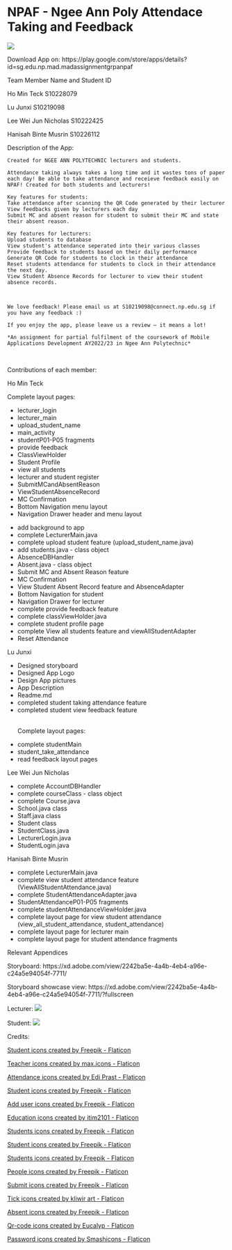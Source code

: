 # NPAF - Ngee Ann Poly Attendace Taking and Feedback
<p><img src="app/src/main/res/drawable/google_pixel_6_pro___13_removebg1111.png"></p>
<p>Download App on: https://play.google.com/store/apps/details?id=sg.edu.np.mad.madassignmentgrpanpaf</p>

<p>Team Member Name and Student ID </p>
<p> Ho Min Teck S10228079 </p>
<p> Lu Junxi    S10219098 </p>
<p> Lee Wei Jun Nicholas S10222425 </p>
<p> Hanisah Binte Musrin S10226112</p>


<p> Description of the App: 

    Created for NGEE ANN POLYTECHNIC lecturers and students.
    
    Attendance taking always takes a long time and it wastes tons of paper each day! Be able to take attendance and receieve feedback easily on NPAF! Created for both students and lecturers! 
    
    Key features for students:
    Take attendance after scanning the QR Code generated by their lecturer
    View feedbacks given by lecturers each day
    Submit MC and absent reason for student to submit their MC and state their absent reason. 
    
    Key features for lecturers:
    Upload students to database
    View student's attendance seperated into their various classes
    Provide feedback to students based on their daily performance
    Generate QR Code for students to clock in their attendance
    Reset students attendance for students to clock in their attendance the next day.
    View Student Absence Records for lecturer to view their student absence records.
    
    
    
    We love feedback! Please email us at S10219098@connect.np.edu.sg if you have any feedback :)

    If you enjoy the app, please leave us a review — it means a lot!
    
    *An assignment for partial fulfilment of the coursework of Mobile Applications Development AY2022/23 in Ngee Ann Polytechnic*
    
</p>
<br>
<p>Contributions of each member:</p> 
<p>Ho Min Teck</p>
<p>Complete layout pages: </p>
<ul>
    <li>
      lecturer_login
    </li>
    <li>
      lecturer_main
  </li>
  <li>
    upload_student_name
  </li>
  <li>
    main_activity
  </li>
  <li>
    studentP01-P05 fragments
  </li>
  <li>
     provide feedback
  </li>
  <li>
    ClassViewHolder
  </li>
  <li>
    Student Profile
  </li>
  <li>
    view all students
  </li>
  <li>
    lecturer and student register  
  </li>
  <li>
  SubmitMCandAbsentReason
  </li>
  <li>
  ViewStudentAbsenceRecord
  </li>
  <li>MC Confirmation</li>
  <li>Bottom Navigation menu layout</li>
  <li>Navigation Drawer header and menu layout</li>
  </p>
 <li>
   add background to app 
  </li>
<li>
  complete LecturerMain.java
  </li>
<li>
  complete upload student feature (upload_student_name.java)
  </li>
<li>
  add students.java - class object
  </li>
  <li>
  AbsenceDBHandler
  </li>
  <li>
  Absent.java - class object
  </li>
  <li>
  Submit MC and Absent Reason feature
  </li>
  <li>MC Confirmation</li>
  <li>
  View Student Absent Record feature and AbsenceAdapter 
  </li>
  <li>Bottom Navigation for student</li>
  <li>Navigation Drawer for lecturer</li>
  <li>
complete provide feedback feature
  </li>
<li>
  complete classViewHolder.java
  </li>
<li>
  complete student profile page
  </li>
  <li>
  complete View all students feature and viewAllStudentAdapter
  </li>
  <li>Reset Attendance</li>
</ul>
<p>Lu Junxi</p>
<ul>
    <li>
        Designed storyboard
    </li>
  <li>
    Designed App Logo
  </li>
  <li>
    Design App pictures
  </li>
  <li>
    App Description
  </li>
    <li>
        Readme.md
    </li>
  <li>
    completed student taking attendance feature
  </li>
  <li>
   completed student view feedback feature
  </li>
  <br>
  <p>
    Complete layout pages:
  </p>
  <li>
    complete studentMain
  </li>
  <li>
    student_take_attendance
  </li>
  <li>
    read feedback layout pages
  </li>
  </ul>

<p>Lee Wei Jun Nicholas</p>
<ul>
  <li>
complete AccountDBHandler 
  </li>
<li>
  complete courseClass - class object
  </li>
  <li>complete Course.java</li>
  <li>School.java class</li>
  <li>Staff.java class</li>
  <li>Student class</li>
  <li>StudentClass.java</li>
  <li>LecturerLogin.java</li>
  <li>StudentLogin.java</li>
  </ul>

<p>Hanisah Binte Musrin</p>
<ul>
  <li>complete LecturerMain.java</li>
  <li>complete view student attendance feature (ViewAllStudentAttendance.java)</li>
  <li>complete StudentAttendanceAdapter.java</li>
  <li>StudentAttendanceP01-P05 fragments </li>
  <li>complete studentAttendanceViewHolder.java</li>
  <li>complete layout page for view student attendance (view_all_student_attendance, student_attendance) </li>
  <li>complete layout page for lecturer main </li>
  <li>complete layout page for student attendance fragments</li>
 </ul>
  
 <p> Relevant Appendices </p>
 <p> Storyboard: https://xd.adobe.com/view/2242ba5e-4a4b-4eb4-a96e-c24a5e94054f-7711/</p>
 <p>    Storyboard showcase view: https://xd.adobe.com/view/2242ba5e-4a4b-4eb4-a96e-c24a5e94054f-7711/?fullscreen
</p>
<p>
Lecturer:
<img src="app/src/main/res/drawable/lecturerpage.jpg">
</p>
<p>
Student:
<img src="app/src/main/res/drawable/studentpage.jpg">
</p>
<p> Credits: </p>
<p><a href="https://www.flaticon.com/free-icons/student" title="student icons">Student icons created by Freepik - Flaticon</a></p>
<p><a href="https://www.flaticon.com/free-icons/teacher" title="teacher icons">Teacher icons created by max.icons - Flaticon</a></p>
<p><a href="https://www.flaticon.com/free-icons/attendance" title="attendance icons">Attendance icons created by Edi Prast - Flaticon</a></p>
<p><a href="https://www.flaticon.com/free-icons/student" title="student icons">Student icons created by Freepik - Flaticon</a></p>
<p><a href="https://www.flaticon.com/free-icons/add-user" title="add user icons">Add user icons created by Freepik - Flaticon</a></p>
<p><a href="https://www.flaticon.com/free-icons/education" title="education icons">Education icons created by itim2101 - Flaticon</a>
<p><a href="https://www.flaticon.com/free-icons/students" title="students icons">Students icons created by Freepik - Flaticon</a></p>
<p><a href="https://www.flaticon.com/free-icons/student" title="student icons">Student icons created by Freepik - Flaticon</a></p>
<p><a href="https://www.flaticon.com/free-icons/students" title="students icons">Students icons created by Freepik - Flaticon</a></p>
<p><a href="https://www.flaticon.com/free-icons/people" title="people icons">People icons created by Freepik - Flaticon</a></p>
<p><a href="https://www.flaticon.com/free-icons/submit" title="submit icons">Submit icons created by Freepik - Flaticon</a></p>
<p><a href="https://www.flaticon.com/free-icons/tick" title="tick icons">Tick icons created by kliwir art - Flaticon</a></p>
<p><a href="https://www.flaticon.com/free-icons/absent" title="absent icons">Absent icons created by Freepik - Flaticon</a></p>
<p><a href="https://www.flaticon.com/free-icons/qr-code" title="qr-code icons">Qr-code icons created by Eucalyp - Flaticon</a></p>
<p><a href="https://www.flaticon.com/free-icons/password" title="password icons">Password icons created by Smashicons - Flaticon</a></p>










